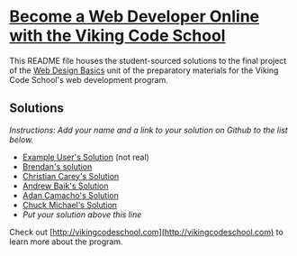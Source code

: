 # [Become a Web Developer Online with the Viking Code School](http://vikingcodeschool.com)

This README file houses the student-sourced solutions to the final project of the [Web Design Basics](http://vikingcodeschool.com/web-design-basics) unit of the preparatory materials for the Viking Code School's web development program.  
## Solutions

*Instructions: Add your name and a link to your solution on Github to the list below.*

* [Example User's Solution](http://github.com/octocat) (not real)
* [Brendan's solution](https://github.com/bchaughey/FB_Tear_Down/tree/master)
* [Christian Carey's Solution](https://medium.com/@christiancarey1/getting-lost-in-pageland-a-facebook-design-teardown-36425156317a#.g4f8951b8)
* [Andrew Baik's Solution](https://github.com/strychemi/facebook_teardown)
* [Adan Camacho's Solution](https://github.com/Adancode/Facebook_Design_Project)
* [Chuck Michael's Solution](https://github.com/chuckinabox/Facebook-TeardownNMockup)
* *Put your solution above this line*


Check out [http://vikingcodeschool.com](http://vikingcodeschool.com) to learn more about the program.
